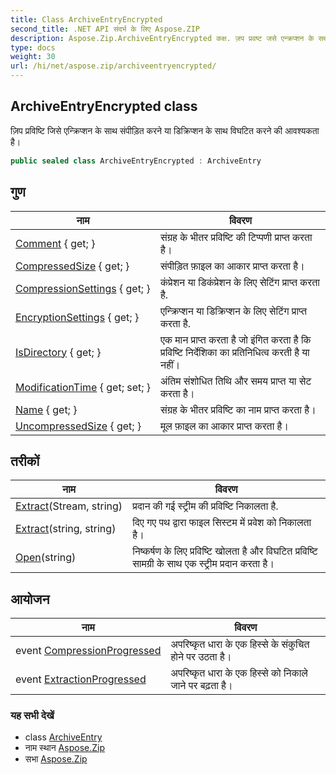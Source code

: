 ```yaml
---
title: Class ArchiveEntryEncrypted
second_title: .NET API संदर्भ के लिए Aspose.ZIP
description: Aspose.Zip.ArchiveEntryEncrypted कक्ष. ज़प प्रवष्ट जसे एन्क्रप्शन के सथ संपड़त करने य डक्रप्शन के सथ वघटत करने क आवश्यकत है
type: docs
weight: 30
url: /hi/net/aspose.zip/archiveentryencrypted/
---
```

## ArchiveEntryEncrypted class

ज़िप प्रविष्टि जिसे एन्क्रिप्शन के साथ संपीड़ित करने या डिक्रिप्शन के साथ विघटित करने की आवश्यकता है।

```csharp
public sealed class ArchiveEntryEncrypted : ArchiveEntry
```

## गुण

| नाम | विवरण |
| --- | --- |
| [Comment](../../aspose.zip/archiveentry/comment/) { get; } | संग्रह के भीतर प्रविष्टि की टिप्पणी प्राप्त करता है। |
| [CompressedSize](../../aspose.zip/archiveentry/compressedsize/) { get; } | संपीड़ित फ़ाइल का आकार प्राप्त करता है। |
| [CompressionSettings](../../aspose.zip/archiveentry/compressionsettings/) { get; } | कंप्रेशन या डिकंप्रेशन के लिए सेटिंग प्राप्त करता है. |
| [EncryptionSettings](../../aspose.zip/archiveentryencrypted/encryptionsettings/) { get; } | एन्क्रिप्शन या डिक्रिप्शन के लिए सेटिंग प्राप्त करता है. |
| [IsDirectory](../../aspose.zip/archiveentry/isdirectory/) { get; } | एक मान प्राप्त करता है जो इंगित करता है कि प्रविष्टि निर्देशिका का प्रतिनिधित्व करती है या नहीं। |
| [ModificationTime](../../aspose.zip/archiveentry/modificationtime/) { get; set; } | अंतिम संशोधित तिथि और समय प्राप्त या सेट करता है। |
| [Name](../../aspose.zip/archiveentry/name/) { get; } | संग्रह के भीतर प्रविष्टि का नाम प्राप्त करता है। |
| [UncompressedSize](../../aspose.zip/archiveentry/uncompressedsize/) { get; } | मूल फ़ाइल का आकार प्राप्त करता है। |

## तरीकों

| नाम | विवरण |
| --- | --- |
| [Extract](../../aspose.zip/archiveentry/extract/)(Stream, string) | प्रदान की गई स्ट्रीम की प्रविष्टि निकालता है. |
| [Extract](../../aspose.zip/archiveentry/extract/)(string, string) | दिए गए पथ द्वारा फाइल सिस्टम में प्रवेश को निकालता है। |
| [Open](../../aspose.zip/archiveentry/open/)(string) | निष्कर्षण के लिए प्रविष्टि खोलता है और विघटित प्रविष्टि सामग्री के साथ एक स्ट्रीम प्रदान करता है। |

## आयोजन

| नाम | विवरण |
| --- | --- |
| event [CompressionProgressed](../../aspose.zip/archiveentry/compressionprogressed/) | अपरिष्कृत धारा के एक हिस्से के संकुचित होने पर उठता है। |
| event [ExtractionProgressed](../../aspose.zip/archiveentry/extractionprogressed/) | अपरिष्कृत धारा के एक हिस्से को निकाले जाने पर बढ़ता है। |

### यह सभी देखें

* class [ArchiveEntry](../archiveentry/)
* नाम स्थान [Aspose.Zip](../../aspose.zip/)
* सभा [Aspose.Zip](../../)


